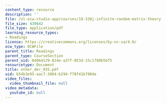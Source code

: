 ```yaml
---
content_type: resource
description: ''
file: /ol-ocw-studio-app/courses/18-338j-infinite-random-matrix-theory-fall-2004/b54b3e95aac73884b294f78f41b790de_other_der_035.pdf
file_size: 439642
file_type: application/pdf
learning_resource_types:
- Readings
license: https://creativecommons.org/licenses/by-nc-sa/4.0/
ocw_type: OCWFile
parent_title: Readings
parent_type: CourseSection
parent_uid: 04064129-824e-a37f-053d-15c1788b5bf5
resourcetype: Document
title: other_der_035.pdf
uid: b54b3e95-aac7-3884-b294-f78f41b790de
video_files:
  video_thumbnail_file: null
video_metadata:
  youtube_id: null
---
```

